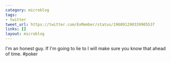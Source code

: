 ```yaml
---
category: microblog
tags:
- twitter
tweet_url: https://twitter.com/ExMember/status/196091290339905537
links: []
layout: microblog
---
```

I'm an honest guy. If I'm going to lie to I will make sure you know that ahead of time. #poker
